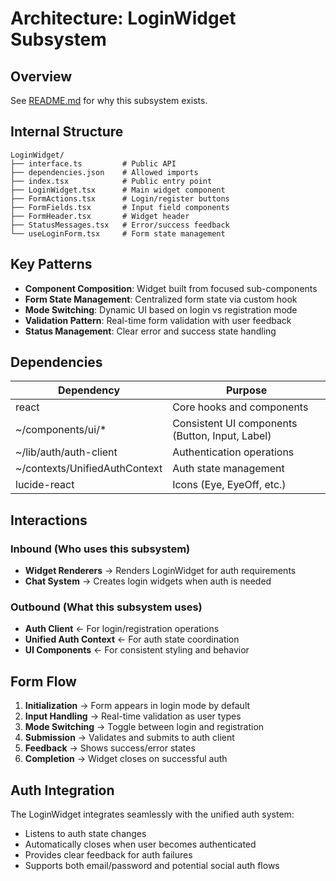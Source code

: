 # Architecture: LoginWidget Subsystem

## Overview
See [README.md](./README.md) for why this subsystem exists.

## Internal Structure

```
LoginWidget/
├── interface.ts         # Public API
├── dependencies.json    # Allowed imports
├── index.tsx            # Public entry point
├── LoginWidget.tsx      # Main widget component
├── FormActions.tsx      # Login/register buttons
├── FormFields.tsx       # Input field components
├── FormHeader.tsx       # Widget header
├── StatusMessages.tsx   # Error/success feedback
└── useLoginForm.tsx     # Form state management
```

## Key Patterns

- **Component Composition**: Widget built from focused sub-components
- **Form State Management**: Centralized form state via custom hook
- **Mode Switching**: Dynamic UI based on login vs registration mode
- **Validation Pattern**: Real-time form validation with user feedback
- **Status Management**: Clear error and success state handling

## Dependencies

| Dependency | Purpose |
|------------|---------|
| react | Core hooks and components |
| ~/components/ui/* | Consistent UI components (Button, Input, Label) |
| ~/lib/auth/auth-client | Authentication operations |
| ~/contexts/UnifiedAuthContext | Auth state management |
| lucide-react | Icons (Eye, EyeOff, etc.) |

## Interactions

### Inbound (Who uses this subsystem)
- **Widget Renderers** → Renders LoginWidget for auth requirements
- **Chat System** → Creates login widgets when auth is needed

### Outbound (What this subsystem uses)
- **Auth Client** ← For login/registration operations
- **Unified Auth Context** ← For auth state coordination
- **UI Components** ← For consistent styling and behavior

## Form Flow

1. **Initialization** → Form appears in login mode by default
2. **Input Handling** → Real-time validation as user types
3. **Mode Switching** → Toggle between login and registration
4. **Submission** → Validates and submits to auth client
5. **Feedback** → Shows success/error states
6. **Completion** → Widget closes on successful auth

## Auth Integration

The LoginWidget integrates seamlessly with the unified auth system:
- Listens to auth state changes
- Automatically closes when user becomes authenticated
- Provides clear feedback for auth failures
- Supports both email/password and potential social auth flows